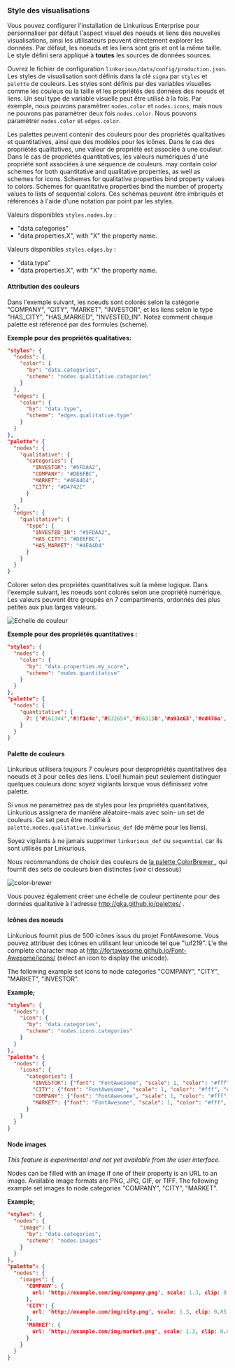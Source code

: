 ### Style des visualisations

Vous pouvez configurer l'installation de Linkurious Enterprise pour personnaliser par défaut l'aspect visuel des noeuds et liens des nouvelles visualisations, ainsi les utilisateurs peuvent directement explorer les données. Par défaut, les noeuds et les liens sont gris et ont la même taille. Le style défini sera appliqué à **toutes** les sources de données sources.

Ouvrez le fichier de configuration `linkurious/data/config/production.json`. Les styles de visualisation sont définis dans la clé `sigma` par  `styles` et  `palette` de couleurs. Les styles sont définis par des variables visuelles comme les couleus ou la taille et les propriétés des données des noeuds et liens. Un seul type de variable visuelle peut être utilisé à la fois. Par exemple, nous pouvons paramètrer `nodes.color` et `nodes.icons`, mais nous ne pouvons pas paramètrer deux fois  `nodes.color`. Nous pouvons paramètrer `nodes.color` et `edges.color`.

Les palettes peuvent contenir des couleurs pour des propriétés qualitatives et quantitatives, ainsi que des modèles pour les icônes. Dans le cas des propriétés qualitatives, une valeur de propriété est associée à une couleur. Dans le cas de propriétés quantitatives, les valeurs numériques d'une propriété sont associées à une séquence de couleurs.   may contain color schemes for both quantitative and qualitative properties, as well as schemes for icons. Schemes for qualitative properties bind property values to colors. Schemes for quantitative properties bind the number of property values to lists of sequential colors. Ces schémas peuvent être imbriqués et référencés à l'aide d'une notation par point par les styles. 

Valeurs disponibles `styles.nodes.by` :
- "data.categories"
- "data.properties.X", with "X" the property name.

Valeurs disponibles `styles.edges.by` :
- "data.type"
- "data.properties.X", with "X" the property name.

#### Attribution des couleurs 

Dans l'exemple suivant, les noeuds sont colorés selon la catégorie  "COMPANY", "CITY", "MARKET", "INVESTOR", et les liens selon le type  "HAS_CITY", "HAS_MARKED", "INVESTED_IN". Notez comment chaque palette est référencé par des formules (scheme).

**Exemple pour des propriétés qualitatives:**
```json
"styles": {
  "nodes": {
    "color": {
      "by": "data.categories",
      "scheme": "nodes.qualitative.categories"
    }
  },
  "edges": {
    "color": {
      "by": "data.type",
      "scheme": "edges.qualitative.type"
    }
  }
},
"palette": {
  "nodes": {
    "qualitative": {
      "categories": {
        "INVESTOR": "#5FDAA2",
        "COMPANY": "#DE6FBC",
        "MARKET": "#4EA4D4",
        "CITY": "#D4742C"
      }
    }
  },
  "edges": {
    "qualitative": {
      "type": {
        "INVESTED_IN": "#5FDAA2",
        "HAS_CITY": "#DE6FBC",
        "HAS_MARKET": "#4EA4D4"
      }
    }
  }
}
```

Colorer selon des propriétés quantitatives suit la même logique. Dans l'exemple suivant, les noeuds sont colorés selon une propriété numérique. Les valeurs peuvent être groupés en 7 compartiments, ordonnés des plus petites aux plus larges valeurs. 

![Echelle de couleur](Color-scale.png)

**Exemple pour des propriétés quantitatives :**
```json
"styles": {
  "nodes": {
    "color": {
      "by": "data.properties.my_score",
      "scheme": "nodes.quantitative"
    }
  }
},
"palette": {
  "nodes": {
    "quantitative": {
      7: ['#161344','#3f1c4c','#632654','#86315b','#a93c63','#cd476a','#f35371']
    }
  }
}
```

#### Palette de couleurs

Linkurious utilisera toujours 7 couleurs pour despropriétés quantitatives des noeuds et 3 pour celles des liens. L'oeil humain peut seulement distinguer quelques couleurs donc soyez vigilants lorsque vous définissez votre palette.  

Si vous ne paramètrez pas de styles pour les propriétés quantitatives, Linkurious assignera de manière aléatoire-mais avec soin- un set de couleurs. Ce set peut être modifiè à  `palette.nodes.qualitative.linkurious_def` (de même pour les liens).

Soyez vigilants à ne jamais supprimer `linkurious_def` ou `sequential` car ils sont utilisés par Linkurious.

Nous recommandons de choisir des couleurs de  [la palette ColorBrewer ](https://github.com/Linkurious/linkurious.js/blob/develop/plugins/sigma.plugins.colorbrewer/sigma.plugins.colorbrewer.js), qui fournit des sets de couleurs bien distinctes (voir ci dessous) 

![color-brewer](Color-brewer.png)

Vous pouvez également créer une échelle de couleur pertinente pour des données qualitative à l'adresse   http://gka.github.io/palettes/ .

#### Icônes des noeuds

Linkurious fournit plus de  500 icônes issus du projet FontAwesome. Vous pouvez attribuer des icônes en utilisant leur unicode tel que "\uf219". L'e the complete character map at http://fortawesome.github.io/Font-Awesome/icons/ (select an icon to display the unicode).

The following example set icons to node categories "COMPANY", "CITY", "MARKET", "INVESTOR".

**Example;**
```json
"styles": {
  "nodes": {
    "icon": {
      "by": "data.categories",
      "scheme": "nodes.icons.categories"
    }
  }
},
"palette": {
  "nodes": {
    "icons": {
      "categories": {
        "INVESTOR": {"font": "FontAwesome", "scale": 1, "color": "#fff", "content": "\uf19c"},
        "CITY": {"font": "FontAwesome", "scale": 1, "color": "#fff", "content": "\uf015"},
        "COMPANY": {"font": "FontAwesome", "scale": 1, "color": "#fff", "content": "\uf135"},
        "MARKET": {"font": "FontAwesome", "scale": 1, "color": "#fff", "content": "\uf219"}
      }
    }
  }
}
```

#### Node images

*This feature is experimental and not yet available from the user interface.*

Nodes can be filled with an image if one of their property is an URL to an image. Available image formats are PNG, JPG, GIF, or TIFF. The following example set images to node categories "COMPANY", "CITY", "MARKET".


**Example;**
```json
"styles": {
  "nodes": {
    "image": {
      "by": "data.categories",
      "scheme": "nodes.images"
    }
  }
},
"palette": {
  "nodes": {
    "images": {
      'COMPANY': {
        url: 'http://example.com/img/company.png', scale: 1.3, clip: 0.85
      },
      'CITY': {
        url: 'http://example.com/img/city.png', scale: 1.3, clip: 0.85
      },
      'MARKET': {
        url: 'http://example.com/img/market.png', scale: 1.3, clip: 0.85
      }
    }
  }
}
```
